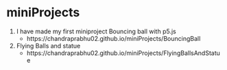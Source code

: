 # miniProjects

<ol>
  <li>
    I have made my first miniproject Bouncing ball with p5.js
    <ul>
      <li>https://chandraprabhu02.github.io/miniProjects/BouncingBall</li>
    </ul>
  </li>
  <li>
    Flying Balls and statue 
    <ul>
      <li>https://chandraprabhu02.github.io/miniProjects/FlyingBallsAndStatue</li>
    </ul>
  </li>
</ol>
